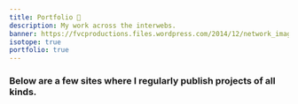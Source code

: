 ```yaml
---
title: Portfolio 💼️
description: My work across the interwebs.
banner: https://fvcproductions.files.wordpress.com/2014/12/network_image_robert_ghrist_pl_card.jpg
isotope: true
portfolio: true
---
```


### Below are a few sites where I regularly publish projects of all kinds.
